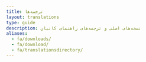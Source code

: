 ```yaml
---
title: ترجمه‌ها
layout: translations
type: guide
description: نسخه‌های اصلی و ترجمه‌های راهنمای کانبان
aliases:
  - fa/downloads/
  - fa/download/
  - fa/translationsdirectory/
---
```

